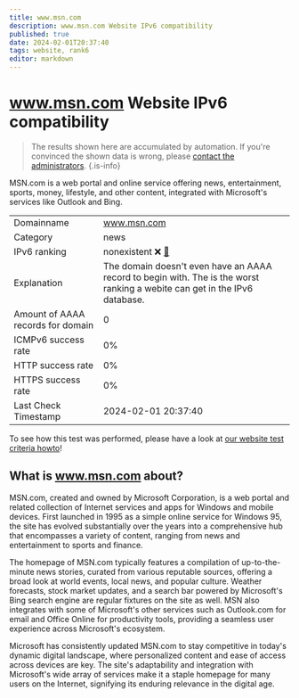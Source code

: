 ```yaml
---
title: www.msn.com
description: www.msn.com Website IPv6 compatibility
published: true
date: 2024-02-01T20:37:40
tags: website, rank6
editor: markdown
---
```


# www.msn.com Website IPv6 compatibility

> The results shown here are accumulated by automation. If you're convinced the shown data is wrong, please [contact the administrators](/howto/chat). 
{.is-info}

MSN.com is a web portal and online service offering news, entertainment, sports, money, lifestyle, and other content, integrated with Microsoft's services like Outlook and Bing.


|   |   |
| - | - |
| Domainname | www.msn.com
| Category | news |
| IPv6 ranking | nonexistent :x: [🔗](/howto/ranking) |
| Explanation | The domain doesn't even have an AAAA record to begin with. The is the worst ranking a webite can get in the IPv6 database. |
| Amount of AAAA records for domain | 0 |
| ICMPv6 success rate | 0%|
| HTTP success rate | 0% |
| HTTPS success rate | 0% |
| Last Check Timestamp | 2024-02-01 20:37:40 |

To see how this test was performed, please have a look at [our website test criteria howto](/howto/testcriteria/website)!


## What is www.msn.com about?
MSN.com, created and owned by Microsoft Corporation, is a web portal and related collection of Internet services and apps for Windows and mobile devices. First launched in 1995 as a simple online service for Windows 95, the site has evolved substantially over the years into a comprehensive hub that encompasses a variety of content, ranging from news and entertainment to sports and finance.

The homepage of MSN.com typically features a compilation of up-to-the-minute news stories, curated from various reputable sources, offering a broad look at world events, local news, and popular culture. Weather forecasts, stock market updates, and a search bar powered by Microsoft's Bing search engine are regular fixtures on the site as well. MSN also integrates with some of Microsoft's other services such as Outlook.com for email and Office Online for productivity tools, providing a seamless user experience across Microsoft's ecosystem.

Microsoft has consistently updated MSN.com to stay competitive in today's dynamic digital landscape, where personalized content and ease of access across devices are key. The site's adaptability and integration with Microsoft's wide array of services make it a staple homepage for many users on the Internet, signifying its enduring relevance in the digital age.


